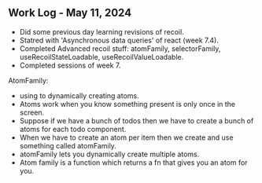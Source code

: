 ## Work Log - May 11, 2024

- Did some previous day learning revisions of recoil.
- Statred with 'Asynchronous data queries' of react (week 7.4).
- Completed  Advanced recoil stuff: atomFamily, selectorFamily, useRecoilStateLoadable, useRecoilValueLoadable.
- Completed sessions of week 7.

AtomFamily:
 - using to dynamically creating atoms.
 - Atoms work when you know something present is only once in the screen.
 - Suppose if we have a bunch of todos then we have to create a bunch of atoms for each todo component.
 - When we have to create an atom per item then we create and use something called atomFamily.
 - atomFamily lets you dynamically create multiple atoms.
 - Atom family is a function which returns a fn that gives you an atom for you.